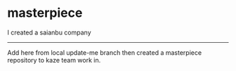 # masterpiece

I created a saianbu company

-----------
Add here from local update-me branch
then created a masterpiece repository to kaze team work in.
